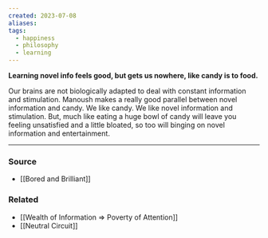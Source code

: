 ```yaml
---
created: 2023-07-08
aliases: 
tags:
  - happiness
  - philosophy
  - learning
---
```

**Learning novel info feels good, but gets us nowhere, like candy is to food.**

Our brains are not biologically adapted to deal with constant information and stimulation. Manoush makes a really good parallel between novel information and candy. We like candy. We like novel information and stimulation. But, much like eating a huge bowl of candy will leave you feeling unsatisfied and a little bloated, so too will binging on novel information and entertainment.

---

### Source
- [[Bored and Brilliant]]

### Related
- [[Wealth of Information ⇒ Poverty of Attention]]
- [[Neutral Circuit]]